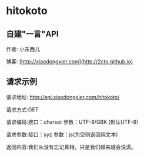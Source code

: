 # hitokoto
##  自建"一言"API
作者: 小东西儿

博客: [http://xiaodongxier.com](http://2cto.github.io)

## 请求示例
请求地址: http://api.xiaodongxier.com/hitokoto/

请求方式:GET

请求编码:接口：charset 参数：UTF-8/GBK (默认UTF-8)

请求参数:接口：syz 参数：js(为空则返回纯文本)

返回内容:我们从没有忘记真相，只是我们越来越会说谎。
